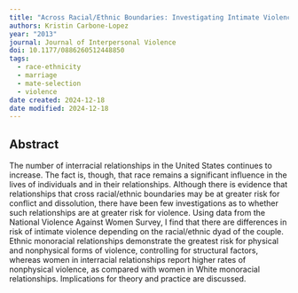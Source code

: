 ```yaml
---
title: "Across Racial/Ethnic Boundaries: Investigating Intimate Violence Within a National Sample"
authors: Kristin Carbone-Lopez
year: "2013"
journal: Journal of Interpersonal Violence
doi: 10.1177/0886260512448850
tags:
  - race-ethnicity
  - marriage
  - mate-selection
  - violence
date created: 2024-12-18
date modified: 2024-12-18
---
```


## Abstract

The number of interracial relationships in the United States continues to increase. The fact is, though, that race remains a significant influence in the lives of individuals and in their relationships. Although there is evidence that relationships that cross racial/ethnic boundaries may be at greater risk for conflict and dissolution, there have been few investigations as to whether such relationships are at greater risk for violence. Using data from the National Violence Against Women Survey, I find that there are differences in risk of intimate violence depending on the racial/ethnic dyad of the couple. Ethnic monoracial relationships demonstrate the greatest risk for physical and nonphysical forms of violence, controlling for structural factors, whereas women in interracial relationships report higher rates of nonphysical violence, as compared with women in White monoracial relationships. Implications for theory and practice are discussed.
